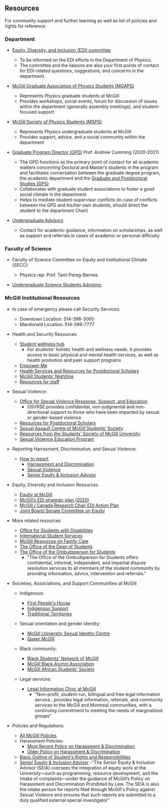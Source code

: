 ## Resources

For community support and further learning as well as list of policies and rights for reference.

### Department

- [Equity, Diversity, and Inclusion (EDI) committee](https://www.physics.mcgill.ca/edi/) 
  - To be informed on the EDI efforts in the Department of Physics.
  - The committee and the liaisons are also your first points of contact for EDI-related questions, suggestions, and concerns in the department.

- [McGill Graduate Association of Physics Students (MGAPS)](https://mgaps.physics.mcgill.ca/) 
  - Represents Physics graduate students at McGill
  - Provides workshops, social events, forum for discussion of issues within the department (generally assembly meetings), and student-focused support

- [McGill Society of Physics Students (MSPS)](http://msps.sus.mcgill.ca/) 
  - Represents Physics undergraduate students at McGill
  - Provides support, advice, and a social community within the department

- [Graduate Program Director (GPD)](https://www.mcgill.ca/gps/contact/graduate-program) 
  Prof. Andrew Cumming (2020-2021)
  - The GPD functions as the primary point of contact for all academic matters concerning Doctoral and Master’s students in the program and facilitates conversation between the graduate degree program, the academic department and the [Graduate and Postdoctoral Studies (GPS)](https://www.mcgill.ca/gps/)
  - Collaborates with graduate student associations to foster a good social climate in the department
  - Helps to mediate student-supervisor conflicts (in case of conflicts between the GPD and his/her own students, should direct the student to the department Chair) 

- [Undergraduate Advisors](https://www.physics.mcgill.ca/ugrads/advsched.html)
  - Contact for academic guidance, information on scholarships, as well as support and referrals in cases of academic or personal difficulty

### Faculty of Science

- Faculty of Science Committee on Equity and Institutional Climate (SECC):
  - Physics rep: Prof. Tami Pereg-Barnea

- [Undergraduate Science Students Advising:](https://www.mcgill.ca/science/undergraduate/advice/sousa)

### McGill Institutional Resources

- In case of emergency please call Security Services:
  - Downtown Location: 514-398-3000
  - Macdonald Location: 514-398-7777
  
- Health and Security Resources
  - [Student wellness hub](https://www.mcgill.ca/wellness-hub/)
    - For students' holistic health and wellness needs. It provides access to basic physical and mental health services, as well as health promotion and peer support programs
  - [Empower Me](http://studentcare.ca/rte/en/McGillUniversityundergraduatestudentsSSMU_EmpowerMe_EmpowerMe)
  - [Health Services and Resources for Postdoctoral Scholars](https://pgss.mcgill.ca/en/health-and-wellness-committee)
  - [McGill Students' Nightline](https://nightline.ssmu.ca/)
  - [Resources for staff](https://www.mcgill.ca/hr/benefits)

- Sexual Violence:
  - [Office for Sexual Violence Response, Support, and Education](https://www.mcgill.ca/osvrse/)
    - OSVRSE provides confidential, non-judgmental and non-directional support to those who have been impacted by sexual or gender-based violence
  - [Resources for Postdoctoral Scholars](https://pgss.mcgill.ca/en/gendered-and-sexual-violence-resources)
  - [Sexual Assault Centre of McGill Students’ Society](http://www.sacomss.org/wp/)
  - [Resources from the Students’ Society of McGill University](https://ssmu.ca/resources/sexual-violence/)
  - [Sexual Violence Education Program](https://www.mcgill.ca/sv-education/)

- Reporting Harrasment, Discrimination, and Sexual Violence:
  - [How to report](http://mcgill.ca/how-to-report)
    - [Harrassment and Discrimination](https://mcgill.ca/how-to-report/harassment-discrimination)
    - [Sexual Violence](https://mcgill.ca/how-to-report/sexual-violence/filing-report)
    - [Senior Equity & Inclusion Advsior](https://www.mcgill.ca/how-to-report/about-contact/seia)

- Equity, Diversity and Inclusion Resources
  - [Equity at McGill](https://www.mcgill.ca/equity/)
  - [McGill’s EDI strategic plan (2020)](https://mcgill.ca/equity/files/equity/mcgill_strategic_edi_plan_2020-20251.pdf)
  - [McGill / Canada Research Chair EDI Action Plan](https://www.mcgill.ca/apo/files/apo/crc_edi_plan_2018_tips_20181215-final_4_0.pdf)
  - [Joint Board-Senate Committee on Equity](https://www.mcgill.ca/senate/committeesofsenate/joint-board-senate-committee-equity)

- More related resources
  - [Office for Students with Disabilities](https://www.mcgill.ca/osd/)
  - [International Student Services](https://www.mcgill.ca/internationalstudents/)
  - [McGill Resources on Family Care](https://www.mcgill.ca/familycare/)
  - [The Office of the Dean of Students](http://mcgill.ca/deanofstudents)
  - [The Office of the Ombudsperson for Students](https://www.mcgill.ca/ombudsperson/)
    - "The Office of the Ombudsperson for Students offers confidential, informal, independent, and impartial dispute resolution services to all members of the student community by providing information, advice, intervention and referrals."

- Societies, Associations, and Support Communities at McGill
  - Indigenous:
    - [First People's House](https://www.mcgill.ca/fph/)
    - [Indigenous Support](https://www.mcgill.ca/equity/resources/indigenous-support)
    - [Traditional Territories](https://www.mcgill.ca/edu4all/other-equity-resources/traditional-territories)

  - Sexual orientation and gender identity:
    - [McGill University Sexual Identity Centre](https://www.mcgill.ca/musicmentalhealth/)
    - [Queer McGill](https://www.mcgill.ca/engage/support/queer-mcgill)

  - Black community:
    - [Black Students' Network of McGill](https://www.facebook.com/BlackStudentsNetworkOfMcGill/)
    - [McGill Black Alumni Association](https://myalumni.mcgill.ca/s/1762/gid2/interior-connect.aspx?pgid=1610&gid=2)
    - [McGill African Students’ Society](https://massmcgill.wixsite.com/mass)
   
  - Legal services:
    - [Legal Information Clinic at McGill](https://licm.ca/)
      - "Non-profit, student-run, bilingual and free legal information service...provides legal information, referrals, and community services to the McGill and Montreal communities, with a continuing commitment to meeting the needs of marginalized groups"

- Policies and Regulations:
  - [All McGill Policies](https://www.mcgill.ca/secretariat/policies-and-regulations)
  - Harassment Policies:
    - [Most Recent Policy on Harassment & Discrimination](https://www.mcgill.ca/emergency/files/emergency/harassment-sexual-harassment-discrimination-policy-on.pdf)
    - [Older Policy on Harassment & Discrimination](https://www.mcgill.ca/secretariat/files/secretariat/policy_on_harassment_and_discrimination.pdf)
  - [Basic Outline of Student's Rights and Responsibilities](https://www.mcgill.ca/students/srr/personalrights/harassment#:~:text=The%20University%20recognizes%20that%20such,and%20Discrimination%20Prohibited%20by%20Law.)
  - [Senior Equity & Inclusion Advisor](https://www.mcgill.ca/how-to-report/about-contact/seia)
    -"The Senior Equity & Inclusion Advisor (SEIA) oversees the integration of equity work at the University—such as programming, resource development, and the intake of complaints—under the guidance of McGill’s Policy on Harassment and Discrimination Prohibited by Law. The SEIA is also the intake person for reports filed through McGill's Policy against Sexual Violence and ensures that such reports are submitted to a duly qualified external special investigator"
    


